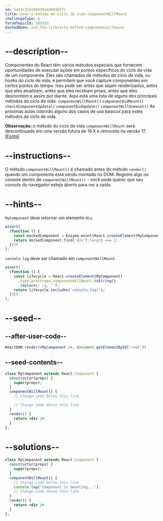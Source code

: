 ```yaml
---
id: 5a24c314108439a4d403617c
title: Usar o método do ciclo de vida componentWillMount
challengeType: 6
forumTopicId: 301423
dashedName: use-the-lifecycle-method-componentwillmount
---
```


# --description--

Componentes do React têm vários métodos especiais que fornecem oportunidades de executar ações em pontos específicos do ciclo de vida de um componente. Eles são chamados de métodos do ciclo de vida, ou hooks do ciclo de vida, e permitem que você capture componentes em certos pontos do tempo. Isso pode ser antes que sejam renderizados, antes que eles atualizem, antes que eles recebam props, antes que eles desmontem e assim por diante. Aqui está uma lista de alguns dos principais métodos do ciclo de vida: `componentWillMount()` `componentDidMount()` `shouldComponentUpdate()` `componentDidUpdate()` `componentWillUnmount()` As próximas aulas cobrirão alguns dos casos de uso básicos para estes métodos de ciclo de vida.

**Observação:** o método do ciclo de vida `componentWillMount` será descontinuado em uma versão futura de 16.X e removido na versão 17. [(Fonte)](https://reactjs.org/blog/2018/03/27/update-on-async-rendering.html)

# --instructions--

O método `componentWillMount()` é chamado antes do método `render()` quando um componente está sendo montado no DOM. Registre algo no console dentro de `componentWillMount()` - você pode querer que seu console do navegador esteja aberto para ver a saída.

# --hints--

`MyComponent` deve retornar um elemento `div`.

```js
assert(
  (function () {
    const mockedComponent = Enzyme.mount(React.createElement(MyComponent));
    return mockedComponent.find('div').length === 1;
  })()
);
```

`console.log` deve ser chamado em `componentWillMount`.

```js
assert(
  (function () {
    const lifecycle = React.createElement(MyComponent)
      .type.prototype.componentWillMount.toString()
      .replace(/ /g, '');
    return lifecycle.includes('console.log(');
  })()
);
```

# --seed--

## --after-user-code--

```jsx
ReactDOM.render(<MyComponent />, document.getElementById('root'))
```

## --seed-contents--

```jsx
class MyComponent extends React.Component {
  constructor(props) {
    super(props);
  }
  componentWillMount() {
    // Change code below this line

    // Change code above this line
  }
  render() {
    return <div />
  }
};
```

# --solutions--

```jsx
class MyComponent extends React.Component {
  constructor(props) {
    super(props);
  }
  componentWillMount() {
    // Change code below this line
    console.log('Component is mounting...');
    // Change code above this line
  }
  render() {
    return <div />
  }
};
```

